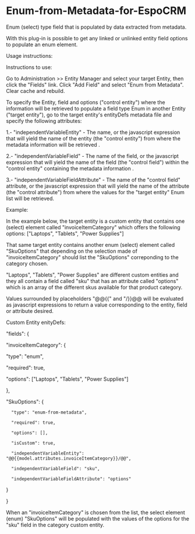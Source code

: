 # Enum-from-Metadata-for-EspoCRM
Enum (select) type field that is populated by data extracted from metadata.

With this plug-in is possible to get any linked or unlinked entity field options to populate an enum element.

Usage instructions:

Instructions to use:

Go to Administration >> Entity Manager and select your target Entity, then click the "Fields" link.
Click "Add Field" and select "Enum from Metadata".
Clear cache and rebuild.

To specify the Entity, field and options ("control entity") where the information will be retrieved to populate a field type Enum in another Entity ("target entity"), go to the target entity's entityDefs metadata file and specify the following attributes: 

1.- "independentVariableEntity" - The name, or the javascript expression that will yield the name of the entity (the "control entity") from where the metadata information will be retrieved .

2.- "independentVariableField" - The name of the field, or the javascript expression that will yield the name of the field (the "control field") within the "control entity" containing the metadata information . 

3.- "independentVariableFieldAttribute" - The name of the "control field" attribute, or the javascript expression that will yield the name of the attribute  (the "control attribute") from where the values for the "target entity" Enum list will be retrieved.

Example: 

In the example below, the target entity is a custom entity that contains one (select) element called "invoiceItemCategory" which offers the following options: ["Laptops", "Tablets", "Power Supplies"]

That same target entity contains another enum (select) element called "SkuOptions" that depending on the selection made of "invoiceItemCategory" should list the "SkuOptions" correponding to the category chosen.

"Laptops", "Tablets", "Power Supplies" are different custom entities and they all contain a field called "sku" that has an attribute called "options" which is an array of the different skus available for that product category.

Values surrounded by placeholders "@@{{" and "/}}@@ will be evaluated as javascript expressions to return a value corresponding to the entity, field or attribute desired.

Custom Entity enityDefs:

"fields": {

"invoiceItemCategory": {

   "type": "enum",
	 
   "required": true,
	 
   "options": ["Laptops", "Tablets", "Power Supplies"]
	 
   },
   
   "SkuOptions": {
	 
      "type": "enum-from-metadata",
			
      "required": true,
			
      "options": [],
			
      "isCustom": true,
			
      "independentVariableEntity": "@@{{model.attributes.invoiceItemCategory}}/@@",
      
      "independentVariableField": "sku",
      
      "independentVariableFieldAttribute": "options"
			 
   }  
	 
}   

When an "invoiceItemCategory" is chosen from the list, the select element (enum) "SkuOptions" will be populated with the values of the options for the "sku" field in the category custom entity.

